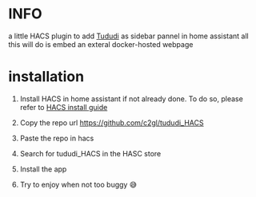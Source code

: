 # INFO
a little HACS plugin to add [Tududi](https://github.com/chrisvel/tududi) as sidebar pannel in home assistant 
all this will do is embed an exteral docker-hosted webpage


# installation 
1. Install HACS in home assistant if not already done.
To do so, please refer to [HACS install guide](https://www.hacs.xyz/docs/use/download/download/#to-download-hacs)

2. Copy the repo url https://github.com/c2gl/tududi_HACS

3. Paste the repo in hacs

4. Search for tududi_HACS in the HASC store

5. Install the app 

6. Try to enjoy when not too buggy 😅